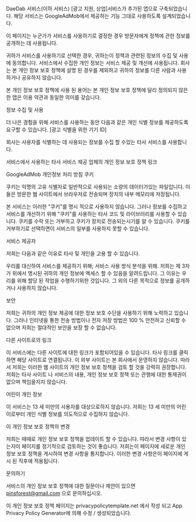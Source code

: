 DaeDab 서비스(이하 서비스) [광고 지원, 상업]서비스가 추가된 앱으로 구축되었습니다. 해당 서비스는 GoogleAdMob에서 제공하는 기능 그대로 사용하도록 설계되었습니다.

이 페이지는 누군가가 서비스를 사용하기로 결정한 경우 방문자에게 정책에 관한 정보를 공개하는 데 사용됩니다.

귀하가 서비스를 사용하기로 선택한 경우, 귀하는이 정책과 관련된 정보의 수집 및 사용에 동의합니다. 서비스에서 수집한 개인 정보는 서비스 제공 및 개선에 사용됩니다. 회사는 본 개인 정보 보호 정책에 설명 된 경우를 제외하고 귀하의 정보를 다른 사람과 사용하거나 공유하지 않습니다.

본 개인 정보 보호 정책에 사용 된 용어는 본 개인 정보 보호 정책에 달리 정의되지 않은 한 앱은 이용 약관과 동일한 의미를 갖습니다.

정보 수집 및 사용

더 나은 경험을 위해 서비스를 사용하는 동안 다음과 같은 개인 식별 정보를 제공하도록 요구할 수 있습니다. [광고 식별을 위한 기기 ID]

회사는 사용자를 식별하는 데 사용되는 정보를 수집 할 수있는 타사 서비스를 사용합니다.

서비스에서 사용하는 타사 서비스 제공 업체의 개인 정보 보호 정책 링크

GoogleAdMob 개인정보 처리 방침
쿠키

쿠키는 익명의 고유 식별자로 일반적으로 사용되는 소량의 데이터가있는 파일입니다. 이들은 방문한 웹 사이트에서 브라우저로 전송되며 장치의 내부 메모리에 저장됩니다.

본 서비스는 이러한 "쿠키"를 명시 적으로 사용하지 않습니다. 그러나  정보를 수집하고 서비스를 개선하기 위해 "쿠키"를 사용하는 타사 코드 및 라이브러리를 사용할 수 있습니다. 쿠키를 수락 또는 거부하고 쿠키가 장치로 전송되는시기를 알 수 있습니다. 쿠키를 거부하기로 선택하면이 서비스의 일부를 사용하지 못할 수 있습니다.

서비스 제공자

저희는 다음과 같은 이유로 타사 및 개인을 고용 할 수 있습니다.

우리를 대신하여 서비스를 제공하기 위해;
서비스 사용 방식 분석을 위해.
저희는 제 3자가 위에서 명시된 귀하의 개인 정보에 액세스 할 수 있음을 알려드립니다. 그 이유는 우리를 위해 할당 된 작업을 수행하기위한 것입니다. 그 외의 다른 목적으로 정보를 공개하거나 사용하지 않습니다.

보안

저희는 귀하의 개인 정보 제공에 대한 정보 보호 수단을 사용하기 위해 노력하고 있습니다. 그러나 인터넷을 통한 전송 방법이나 전자 저장 방법은 100 % 안전하고 신뢰할 수 없으며 저희는 절대적인 보안을 보장 할 수 없습니다.

다른 사이트로의 링크

이 서비스에는 다른 사이트에 대한 링크가 포함되어있을 수 있습니다. 타사 링크를 클릭하면 해당 사이트로 연결됩니다. 이 외부 사이트는 본 회사에서 운영하지 않습니다. 따라서 저희는 이러한 웹 사이트의 개인 정보 보호 정책을 검토 할 것을 강력히 권장합니다. 저희는 타사 사이트 나 서비스의 내용, 개인 정보 보호 정책 또는 관행에 대한 통제권이 없으며 책임을지지 않습니다.

어린이 개인 정보

이 서비스는 13 세 미만의 사용자를 대상으로하지 않습니다. 저희는 13 세 미만의 어린이로부터 개인 식별 정보를 의도적으로 수집하지 않습니다. 

이 개인 정보 보호 정책의 변경

저희는 때때로 개인 정보 보호 정책을 업데이트 할 수 있습니다. 따라서 변경 사항이 있는지이 페이지를 정기적으로 검토하는 것이 좋습니다. 저희는이 페이지에 새로운 개인 정보 보호 정책을 게시하여 변경 사항을 통지합니다. 이러한 변경 사항은이 페이지에 게시 된 직후에 적용됩니다.

문의하기

서비스의 개인 정보 보호 정책에 대한 질문이나 제안이 있으면 pinsforest@gmail.com 으로 문의하십시오.

이 개인 정보 보호 정책 페이지는 privacypolicytemplate.net 에서 작성 되고 App Privacy Policy Generator에 의해 수정 / 생성되었습니다.
